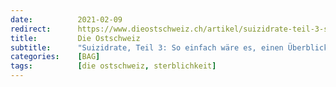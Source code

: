 ```yaml
---
date:          2021-02-09
redirect:      https://www.dieostschweiz.ch/artikel/suizidrate-teil-3-so-einfach-waere-es-einen-ueberblick-zu-gewinnen-3ndLDXA
title:         Die Ostschweiz
subtitle:      "Suizidrate, Teil 3: So einfach wäre es, einen Überblick zu gewinnen"
categories:    [BAG]
tags:          [die ostschweiz, sterblichkeit]
---
```

